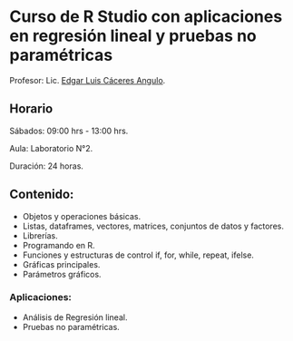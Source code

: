 # Curso de R Studio con aplicaciones en regresión lineal y pruebas no paramétricas

Profesor: Lic. [Edgar Luis Cáceres Angulo](mailto:prof.edgarcaceres@gmail.com).

## Horario

Sábados: 09:00 hrs - 13:00 hrs.

Aula: Laboratorio N°2.

Duración: 24 horas.

## Contenido:

- Objetos y operaciones básicas.
- Listas, dataframes, vectores, matrices, conjuntos de datos y factores.
- Librerías.
- Programando en R.
- Funciones y estructuras de control if, for, while, repeat, ifelse.
- Gráficas principales.
- Parámetros gráficos.

### Aplicaciones:

- Análisis de Regresión lineal.
- Pruebas no paramétricas.
